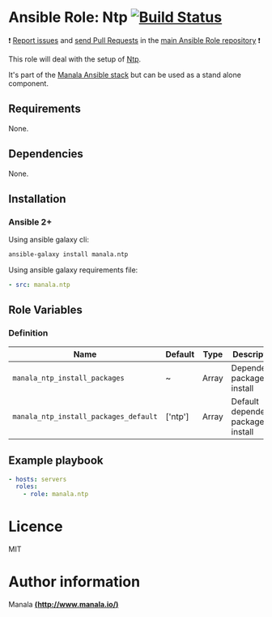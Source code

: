 # Ansible Role: Ntp [![Build Status](https://travis-ci.org/manala/ansible-role-ntp.svg?branch=master)](https://travis-ci.org/manala/ansible-role-ntp)

:exclamation: [Report issues](https://github.com/manala/ansible-roles/issues) and [send Pull Requests](https://github.com/manala/ansible-roles/pulls) in the [main Ansible Role repository](https://github.com/manala/ansible-roles) :exclamation:

This role will deal with the setup of [Ntp](http://www.ntp.org/).

It's part of the [Manala Ansible stack](http://www.manala.io) but can be used as a stand alone component.

## Requirements

None.

## Dependencies

None.

## Installation

### Ansible 2+

Using ansible galaxy cli:

```bash
ansible-galaxy install manala.ntp
```

Using ansible galaxy requirements file:

```yaml
- src: manala.ntp
```

## Role Variables

### Definition

| Name                                  | Default | Type  | Description                            |
| ------------------------------------- | ------- | ----- | -------------------------------------- |
| `manala_ntp_install_packages`         | ~       | Array | Dependency packages to install         |
| `manala_ntp_install_packages_default` | ['ntp'] | Array | Default dependency packages to install |

## Example playbook

```yaml
- hosts: servers
  roles:
    - role: manala.ntp
```

# Licence

MIT

# Author information

Manala [**(http://www.manala.io/)**](http://www.manala.io)
